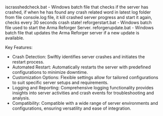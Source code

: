 iscrasshedcheck.bat - Windows batch file that checks if the server has crashed, if when he has found any crash related word in latest log folder from file console.log file, it kill crashed server progress and start it again, checks every 30 seconds crash state!
reforgerstart.bat - Windows batch file used to start the Arma Reforger Server.
reforgerupdate.bat - Windows batch file that updates the Arma Reforger server if a new update is available.

Key Features:
- Crash Detection: Swiftly identifies server crashes and initiates the restart process.
- Automated Restart: Automatically restarts the server with predefined configurations to minimize downtime.
- Customization Options: Flexible settings allow for tailored configurations to suit specific server setups and requirements.
- Logging and Reporting: Comprehensive logging functionality provides insights into server activities and crash events for troubleshooting and analysis.
- Compatibility: Compatible with a wide range of server environments and configurations, ensuring versatility and ease of integration.
